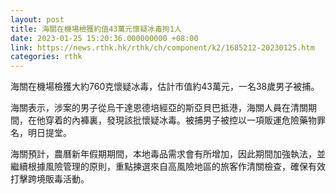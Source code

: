 ```yaml
---
layout: post
title: 海關在機場檢獲約值43萬元懷疑冰毒拘1人
date: 2023-01-25 15:20:36.000000000 +08:00
link: https://news.rthk.hk/rthk/ch/component/k2/1685212-20230125.htm
categories: rthk
---
```


海關在機場檢獲大約760克懷疑冰毒，估計市值約43萬元，一名38歲男子被捕。

海關表示，涉案的男子從烏干達恩德培經亞的斯亞貝巴抵港，海關人員在清關期間，在他穿着的內褲裏，發現該批懷疑冰毒。被捕男子被控以一項販運危險藥物罪名，明日提堂。

海關預計，農曆新年假期期間，本地毒品需求會有所增加，因此期間加強執法，並繼續根據風險管理的原則，重點揀選來自高風險地區的旅客作清關檢查，確保有效打擊跨境販毒活動。
